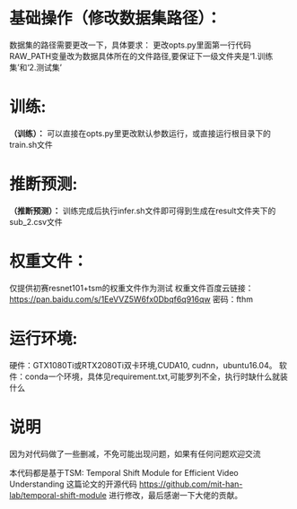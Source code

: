 # 基础操作（修改数据集路径）：

数据集的路径需要更改一下，具体要求：
更改opts.py里面第一行代码 RAW_PATH变量改为数据具体所在的文件路径,要保证下一级文件夹是‘1.训练集’和‘2.测试集’

# 训练:
**（训练）：**
可以直接在opts.py里更改默认参数运行，或直接运行根目录下的train.sh文件 

# 推断预测:
**（推断预测）：**
训练完成后执行infer.sh文件即可得到生成在result文件夹下的sub_2.csv文件

# 权重文件：
仅提供初赛resnet101+tsm的权重文件作为测试 权重文件百度云链接：https://pan.baidu.com/s/1EeVVZ5W6fx0Dbqf6q916qw 密码：fthm

# 运行环境:
硬件：GTX1080Ti或RTX2080Ti双卡环境,CUDA10, cudnn，ubuntu16.04。
软件：conda一个环境，具体见requirement.txt,可能罗列不全，执行时缺什么就装什么

# 说明
因为对代码做了一些删减，不免可能出现问题，如果有任何问题欢迎交流

本代码都是基于TSM: Temporal Shift Module for Efficient Video Understanding
这篇论文的开源代码 https://github.com/mit-han-lab/temporal-shift-module 进行修改，最后感谢一下大佬的贡献。


